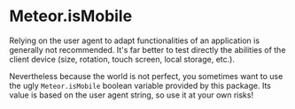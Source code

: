 # Meteor.isMobile

Relying on the user agent to adapt functionalities of an application is
generally not recommended. It's far better to test directly the abilities of the
client device (size, rotation, touch screen, local storage, etc.).

Nevertheless because the world is not perfect, you sometimes want to use the
ugly `Meteor.isMobile` boolean variable provided by this package. Its value is
based on the user agent string, so use it at your own risks!
